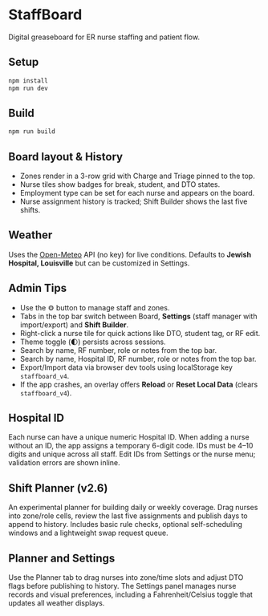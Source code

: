 # StaffBoard

Digital greaseboard for ER nurse staffing and patient flow.

## Setup

```bash
npm install
npm run dev
```

## Build

```bash
npm run build
```

## Board layout & History

- Zones render in a 3-row grid with Charge and Triage pinned to the top.
- Nurse tiles show badges for break, student, and DTO states.
- Employment type can be set for each nurse and appears on the board.
- Nurse assignment history is tracked; Shift Builder shows the last five shifts.

## Weather

Uses the [Open-Meteo](https://open-meteo.com/) API (no key) for live conditions. Defaults to **Jewish Hospital, Louisville** but can be customized in Settings.

## Admin Tips

- Use the ⚙️ button to manage staff and zones.
- Tabs in the top bar switch between Board, **Settings** (staff manager with import/export) and **Shift Builder**.
- Right-click a nurse tile for quick actions like DTO, student tag, or RF edit.
- Theme toggle (🌓) persists across sessions.
- Search by name, RF number, role or notes from the top bar.
- Search by name, Hospital ID, RF number, role or notes from the top bar.
- Export/Import data via browser dev tools using localStorage key `staffboard_v4`.
- If the app crashes, an overlay offers **Reload** or **Reset Local Data** (clears `staffboard_v4`).

## Hospital ID

Each nurse can have a unique numeric Hospital ID. When adding a nurse without an ID, the app assigns a temporary 6-digit code. IDs must be 4–10 digits and unique across all staff. Edit IDs from Settings or the nurse menu; validation errors are shown inline.

## Shift Planner (v2.6)

An experimental planner for building daily or weekly coverage. Drag nurses into zone/role cells, review the last five assignments and publish days to append to history. Includes basic rule checks, optional self-scheduling windows and a lightweight swap request queue.

## Planner and Settings

Use the Planner tab to drag nurses into zone/time slots and adjust DTO flags before publishing to history. The Settings panel manages nurse records and visual preferences, including a Fahrenheit/Celsius toggle that updates all weather displays.
